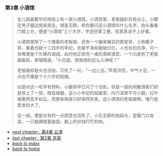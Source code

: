 ### 第3章 小酒馆

>女儿路最繁华的地段上有一家小酒馆。小酒馆里，老板娘趴在柜台上，小脚在凳子腿边晃来晃去，很是无聊。若你要问这小酒馆叫什么名字，抬头看看门框上方，便是“小酒馆”三个大字，字迹还算工整，但真真说不上好看。
>
>小酒馆里除了一个摊着的老板娘，还有一个蹦来蹦去的跑堂哥，人称癫子哥，看着也就十三四岁的年纪，衣服干净却破破烂烂，人也长的白净，可一张嘴便是个欠揍的调调。此时他正收完一桌的酒碗酒壶，一个闪身到了老板娘面前，笑嘻嘻道，“小花姐，想我想的这么入神呢？”
>
>老板娘却是头也没抬，只吼了一句，“一边儿去。”声音洪亮，中气十足，一点也不像是个十六岁的姑娘。
>
>似是对这一吼早有预料，小癫哥早已闪了个没影。但是一层的闲散酒客们却是惊上了一惊，暗自琢磨，这小小年纪的姑娘家，内力深厚不可小觑，红叶城果然高手如云。而那些熟客只好哑然失笑，这小酒馆的老板娘啊，嗓门是愈发的大了。
>
>这一闹，便是仅有的一点困意也消失了。小花无聊的抬起头，望着门口发呆，一只胳膊撑着脑袋，腕上的铃铛叮叮的响。

- [*next chapter :* 第4章 云清](https://fiiish-yu.github.io/redleaf/chapters/chapter4)
- [*last chapter :* 第2章 苏家](https://fiiish-yu.github.io/redleaf/chapters/chapter2)
- [*back to index*](https://fiiish-yu.github.io/redleaf/index)
- [*back to home*](https://fiiish-yu.github.io/)